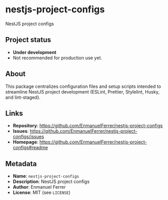 # nestjs-project-configs

NestJS project configs

## Project status
- **Under development**
- Not recommended for production use yet.

## About
This package centralizes configuration files and setup scripts intended to streamline NestJS project development (ESLint, Prettier, Stylelint, Husky, and lint-staged).

## Links
- **Repository**: https://github.com/EnmanuelFerrer/nestjs-project-configs
- **Issues**: https://github.com/EnmanuelFerrer/nestjs-project-configs/issues
- **Homepage**: https://github.com/EnmanuelFerrer/nestjs-project-configs#readme

## Metadata
- **Name**: `nestjs-project-configs`
- **Description**: NestJS project configs
- **Author**: Enmanuel Ferrer
- **License**: MIT (see `LICENSE`)

